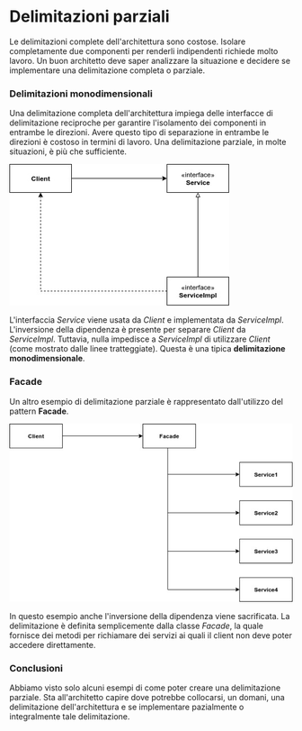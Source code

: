 # Delimitazioni parziali

Le delimitazioni complete dell'architettura sono costose. Isolare completamente due componenti per renderli indipendenti richiede molto lavoro. Un buon architetto deve saper analizzare la situazione e decidere se implementare una delimitazione completa o parziale.

### Delimitazioni monodimensionali

Una delimitazione completa dell'architettura impiega delle interfacce di delimitazione reciproche per garantire l'isolamento dei componenti in entrambe le direzioni. Avere questo tipo di separazione in entrambe le direzioni è costoso in termini di lavoro. Una delimitazione parziale, in molte situazioni, è più che sufficiente.

![](.gitbook/assets/delimitazione-parziale.jpg)

L'interfaccia _Service_ viene usata da _Client_ e implementata da _ServiceImpl_. L'inversione della dipendenza è presente per separare _Client_ da _ServiceImpl_. Tuttavia, nulla impedisce a _ServiceImpl_ di utilizzare _Client_ \(come mostrato dalle linee tratteggiate\). Questa è una tipica **delimitazione monodimensionale**.

### Facade

Un altro esempio di delimitazione parziale è rappresentato dall'utilizzo del pattern **Facade**.

![](.gitbook/assets/facade.jpg)

In questo esempio anche l'inversione della dipendenza viene sacrificata. La delimitazione è definita semplicemente dalla classe _Facade_, la quale fornisce dei metodi per richiamare dei servizi ai quali il client non deve poter accedere direttamente.

### Conclusioni

Abbiamo visto solo alcuni esempi di come poter creare una delimitazione parziale. Sta all'architetto capire dove potrebbe collocarsi, un domani, una delimitazione dell'architettura e se implementare pazialmente o integralmente tale delimitazione.

